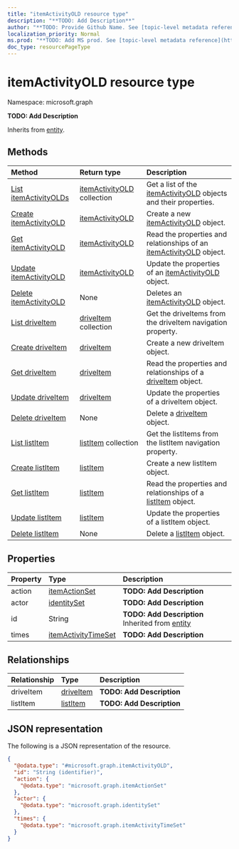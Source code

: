 ```yaml
---
title: "itemActivityOLD resource type"
description: "**TODO: Add Description**"
author: "**TODO: Provide Github Name. See [topic-level metadata reference](https://msgo.azurewebsites.net/add/document/guidelines/metadata.html#topic-level-metadata)**"
localization_priority: Normal
ms.prod: "**TODO: Add MS prod. See [topic-level metadata reference](https://msgo.azurewebsites.net/add/document/guidelines/metadata.html#topic-level-metadata)**"
doc_type: resourcePageType
---
```


# itemActivityOLD resource type

Namespace: microsoft.graph

**TODO: Add Description**


Inherits from [entity](../resources/entity.md).

## Methods
|Method|Return type|Description|
|:---|:---|:---|
|[List itemActivityOLDs](../api/itemactivityold-list.md)|[itemActivityOLD](../resources/itemactivityold.md) collection|Get a list of the [itemActivityOLD](../resources/itemactivityold.md) objects and their properties.|
|[Create itemActivityOLD](../api/itemactivityold-create.md)|[itemActivityOLD](../resources/itemactivityold.md)|Create a new [itemActivityOLD](../resources/itemactivityold.md) object.|
|[Get itemActivityOLD](../api/itemactivityold-get.md)|[itemActivityOLD](../resources/itemactivityold.md)|Read the properties and relationships of an [itemActivityOLD](../resources/itemactivityold.md) object.|
|[Update itemActivityOLD](../api/itemactivityold-update.md)|[itemActivityOLD](../resources/itemactivityold.md)|Update the properties of an [itemActivityOLD](../resources/itemactivityold.md) object.|
|[Delete itemActivityOLD](../api/itemactivityold-delete.md)|None|Deletes an [itemActivityOLD](../resources/itemactivityold.md) object.|
|[List driveItem](../api/itemactivityold-list-driveitem.md)|[driveItem](../resources/driveitem.md) collection|Get the driveItems from the driveItem navigation property.|
|[Create driveItem](../api/itemactivityold-post-driveitem.md)|[driveItem](../resources/driveitem.md)|Create a new driveItem object.|
|[Get driveItem](../api/itemactivityold-get-driveitem.md)|[driveItem](../resources/driveitem.md)|Read the properties and relationships of a [driveItem](../resources/driveitem.md) object.|
|[Update driveItem](../api/itemactivityold-update-driveitem.md)|[driveItem](../resources/driveitem.md)|Update the properties of a driveItem object.|
|[Delete driveItem](../api/itemactivityold-delete-driveitem.md)|None|Delete a [driveItem](../resources/driveitem.md) object.|
|[List listItem](../api/itemactivityold-list-listitem.md)|[listItem](../resources/listitem.md) collection|Get the listItems from the listItem navigation property.|
|[Create listItem](../api/itemactivityold-post-listitem.md)|[listItem](../resources/listitem.md)|Create a new listItem object.|
|[Get listItem](../api/itemactivityold-get-listitem.md)|[listItem](../resources/listitem.md)|Read the properties and relationships of a [listItem](../resources/listitem.md) object.|
|[Update listItem](../api/itemactivityold-update-listitem.md)|[listItem](../resources/listitem.md)|Update the properties of a listItem object.|
|[Delete listItem](../api/itemactivityold-delete-listitem.md)|None|Delete a [listItem](../resources/listitem.md) object.|

## Properties
|Property|Type|Description|
|:---|:---|:---|
|action|[itemActionSet](../resources/itemactionset.md)|**TODO: Add Description**|
|actor|[identitySet](../resources/identityset.md)|**TODO: Add Description**|
|id|String|**TODO: Add Description** Inherited from [entity](../resources/entity.md)|
|times|[itemActivityTimeSet](../resources/itemactivitytimeset.md)|**TODO: Add Description**|

## Relationships
|Relationship|Type|Description|
|:---|:---|:---|
|driveItem|[driveItem](../resources/driveitem.md)|**TODO: Add Description**|
|listItem|[listItem](../resources/listitem.md)|**TODO: Add Description**|

## JSON representation
The following is a JSON representation of the resource.
<!-- {
  "blockType": "resource",
  "keyProperty": "id",
  "@odata.type": "microsoft.graph.itemActivityOLD",
  "baseType": "microsoft.graph.entity",
  "openType": false
}
-->
``` json
{
  "@odata.type": "#microsoft.graph.itemActivityOLD",
  "id": "String (identifier)",
  "action": {
    "@odata.type": "microsoft.graph.itemActionSet"
  },
  "actor": {
    "@odata.type": "microsoft.graph.identitySet"
  },
  "times": {
    "@odata.type": "microsoft.graph.itemActivityTimeSet"
  }
}
```

